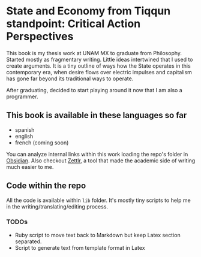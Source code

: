 # State and Economy from Tiqqun standpoint: Critical Action Perspectives

This book is my thesis work at UNAM MX to graduate from Philosophy. Started mostly as fragmentary writing. Little ideas intertwined that I used to create arguments. It is a tiny outline of ways how the State operates in this contemporary era, when desire flows over electric impulses and capitalism has gone far beyond its traditional ways to operate.

After graduating, decided to start playing around it now that I am also a programmer.

## This book is available in these languages so far

- spanish
- english
- french (coming soon)

You can analyze internal links within this work loading the repo's folder in [Obsidian](https://obsidian.md/).
Also checkout [Zettlr](https://zettlr.com), a tool that made the academic side of writing much easier to me.

## Code within the repo

All the code is available within `lib` folder.
It's mostly tiny scripts to help me in the writing/translating/editing process.

### TODOs
- Ruby script to move text back to Markdown but keep Latex section separated.
- Script to generate text from template format in Latex
